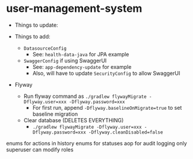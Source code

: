 # user-management-system

* Things to update:
 * Things to add:
     * `DatasourceConfig`
         * See: `health-data-java` for JPA example
     * `SwaggerConfig` if using SwaggerUI
         * See: `app-dependency-update` for example
         * Also, will have to update `SecurityConfig` to allow SwaggerUI

* Flyway
  * Run flyway command as `./gradlew flywayMigrate -Dflyway.user=xxx -Dflyway.password=xxx`
    * For first run, append `-Dflyway.baselineOnMigrate=true` to set baseline migration
  * Clear database (DELETES EVERYTHING)
    * `./gradlew flywayMigrate -Dflyway.user=xxx -Dflyway.password=xxx -Dflyway.cleanDisabled=false`



enums for actions in history
enums for statuses
aop for audit logging
only superuser can modify roles
